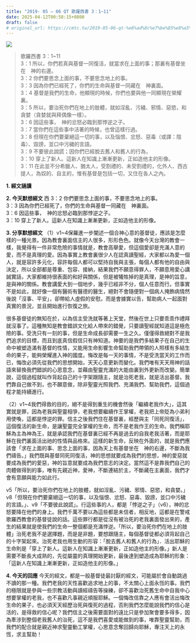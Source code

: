 ```yaml
---
title: "2019- 05 – 06 QT 歌羅西書 3：1~11"
date: 2025-04-12T00:58:15+0800
draft: false
# original_url: https://cmtc.tw/2019-05-06-qt-%e6%ad%8c%e7%be%85%e8%a5%bf%e6%9b%b8-3%ef%bc%9a111
---
```


![](/images/qt.jpg)
> 歌羅西書 3：1\~11  
> 3：1 所以，你們若真與基督一同復活，就當求在上面的事；那裏有基督坐在　神的右邊。  
> 3：2 你們要思念上面的事，不要思念地上的事。  
> 3：3 因為你們已經死了，你們的生命與基督一同藏在　神裏面。  
> 3：4 基督是我們的生命，他顯現的時候，你們也要與他一同顯現在榮耀裏。  
> 3：5 所以，要治死你們在地上的肢體，就如淫亂、污穢、邪情、惡慾，和貪婪（貪婪就與拜偶像一樣）。  
> 3：6 因這些事，　神的忿怒必臨到那悖逆之子。  
> 3：7 當你們在這些事中活著的時候，也曾這樣行過。  
> 3：8 但現在你們要棄絕這一切的事，以及惱恨、忿怒、惡毒（或譯：陰毒）、毀謗，並口中污穢的言語。  
> 3：9 不要彼此說謊；因你們已經脫去舊人和舊人的行為，  
> 3：10 穿上了新人。這新人在知識上漸漸更新，正如造他主的形像。  
> 3：11 在此並不分希臘人、猶太人，受割禮的、未受割禮的，化外人、西古提人，為奴的、自主的，惟有基督是包括一切，又住在各人之內。

**1. 經文誦讀**

**2.  今天默想經文**
西 3：2 你們要思念上面的事，不要思念地上的事。  
3：3 因為你們已經死了，你們的生命與基督一同藏在　神裏面。  
3：6 因這些事，　神的忿怒必臨到那悖逆之子。  
3：10 穿上了新人。這新人在知識上漸漸更新，正如造他主的形像。

**3. 分享默想經文**
（1）v1\~4保羅進一步闡述一個合神心意的基督徒，應該是怎麼樣的一種光景。因為教會裏面信主的人很多，形形色色。就像今天台灣的教會一樣，我覺得有一件非常危險的事情就是，教會高舉愛，但這個愛卻是充滿人意的愛，而不是真理的愛。因為事實上教會裏很少人在認真讀聖經，大家都以為愛一個人，就是容許多元化，容許每個人都可以堅持自我與主張，每個人都有他的自由與決定，所以全部都是尊重、包容、接納，結果我們不願意得罪人，不願意用愛心講誠實話，大家都維持很表面的和好與關係，但是被犧牲掉的是真理，是神的旨意，是與神的關係。教會講愛大到一個地步，幾乎已經非不分，個人任意而行。但事實不是如此，就好像一個有醫術有醫德的醫生，絕對不會隨便對一個病人掩飾病情然後說「沒事、平安」，卻帶給人虛假的安慰。而是會據實以告，幫助病人一起面對真實的景況，並且開始進行恢復之旅。

很多基督徒的無知在於，以為信主受洗就等著上天堂，然後在世上只要乖乖作禮拜就沒事了。這種無知是教會錯誤文化給人帶來的錯覺，只要讀聖經就知道這是極危險的事。受洗只有一刻的事，但是生命成長卻需要一生之久。僅僅得救絕對不是我們追求的目標，而且到底真信假信只有神知道。神要的是我們多結果子在自己的生命中被塑造滿有基督的性情，又能用生命影響生命幫助我們帶領的人照樣有多結生命的果子，能夠榮耀進入神的國度。悔改是每一天的事情，不是受洗當天的工作而已，悔改必須先從我們的思想開始，天天心意更新而變化。我們唯有天天用神的話語來替換我們錯誤的心思意念，並藉由聖靈充滿的大能由裏到外更新而改變。簡單說，這個過程就叫作背起自己的十字架跟隨主，就是治死老我，就是活出基督。我們靠自己做不到，也不願意做，除非聖靈光照我們、充滿我們、幫助我們，這個過程才能持續進行。

（2）v1\~4我們得救的目的，絕不是得到重生的機會然後「繼續老我作大」，這其實就是罪，因為老我與聖靈相爭，老我想要繼續作王掌權，老我把上帝貶為小弟利用使喚，這都是悖逆的罪。信主之後我們住在基督裏，經歷與主「同死同復活」，這個復活的新生命，是讓聖靈完全掌權的生命，而不是老我作王的生命。我們稱耶穌為主為神為王，就是承認我們在基督裏已經不再是過去的自我老我活著，而是耶穌在我們裏面活出祂的性情與品格來。這樣的新生命，反映在外面的，就是我們應該會「求在上面的事、思念上面的事，因為天上有基督坐在　神的右邊，不斷為我們禱告。」我們既與基督同死同復活，神的思想就要成為我們的思想，神的愛惡就要成為我們的愛惡，神的旨意就要成為我們意志的決定。當然這不是靠我們自己的肉體做得到的事，唯有先親近神，愛神，不斷連結於主，不斷藏在主裏面，我們才會有意願與能力如此行。

v5「所以，要治死你們在地上的肢體，就如淫亂、污穢、邪情、惡慾，和貪婪。」v8「但現在你們要棄絕這一切的事，以及惱恨、忿怒、惡毒、毀謗，並口中污穢的言語。」、v9「不要彼此說謊」。行這些事的人，都是「悖逆之子」（v6），神的忿怒要降在他們的身上。我們千萬不要以為這些都是未信者，相反地，這都是在警戒歌羅西教會的基督徒說的話。這些罪行都是從沒有被治死的老我裏面發出來的，產生的結果就是使我們的生命一整個都是充滿悖逆。「所以，要治死你們在地上的肢體」治死老我不是選擇題，而是是非題，要想跟隨主，每個基督徒都必須背起自己的十字架起來。治死老我也用生動的形容：「脫去舊人和舊人的行為」．活出耶穌的生命則是「穿上了新人。這新人在知識上漸漸更新，正如造他主的形像。」新人是需要不斷長大成熟的，先從屬靈的真理開始更新，最後達到塑造成為耶穌的形象：「這新人在知識上漸漸更新，正如造他主的形像。」

**4. 今天的回應**
今天的經文，都是一般基督徒最討厭的經文，可能屬於會自動跳過不讀的那一種。我們老我的天性喜歡追求地上的事，不太關心上面永恆的事。我們的極限就是參與一些宗教活動與讀經禱告等操練，卻不喜歡治死舊生命中自我中心想要掌權的老我，也不喜歡凡事親近順服耶穌。一個悔改信靠之人應有會活出悔改生命的果子，也必須天天經歷治死與復死的過程，否則我們怎麼能說我們的信心是活的，是得救的信心呢？我們信主之後需要面對的遠比只是參加聚會要多得多，因為牽涉到整個老我舊人的治死，這不是我們喜愛或能做到的事，唯靠聖靈幫助，而我們的配合就是親近神求聖靈動工掌權，心思意念奪回歸向耶穌，專注天上的永恆，求主幫助！
